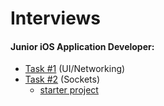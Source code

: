 # Interviews


#### Junior iOS Application Developer:
- [Task #1](Junior%20iOS%20Application%20Developer/Task%20%231/Junior%20iOS%20t1.md) (UI/Networking)
- [Task #2](Junior%20iOS%20Application%20Developer/Task%20%232/Junior%20iOS%20t2.md) (Sockets)
  - [starter project](Junior%20iOS%20Application%20Developer/Task%20%232/socket-test)

